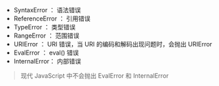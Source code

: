 - SyntaxError ： 语法错误
- ReferenceError ： 引用错误
- TypeError ： 类型错误
- RangeError ： 范围错误
- URIError ： URI 错误，当 URI 的编码和解码出现问题时，会抛出 URIError
- EvalError ： eval() 错误
- InternalError： 内部错误

> 现代 JavaScript 中不会抛出 EvalError 和 InternalError